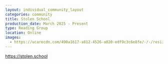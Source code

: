 ```yaml
---
layout: individual_community_layout
categories: community
title: Stolen School
production_date: March 2025 - Present
type: Reading Group
location: Online
images:
  - https://ucarecdn.com/490a1617-a812-4526-a020-edf9c3c6e8fe/-/-/resize/2400/-/quality/lightest/-/format/auto
---
```

<https://stolen.school>

